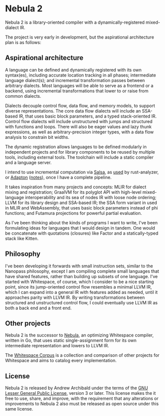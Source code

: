 # Nebula 2

Nebula 2 is a library-oriented compiler with a dynamically-registered
mixed-dialect IR.

The project is very early in development, but the aspirational architecture plan
is as follows:

## Aspirational architecture

A language can be defined and dynamically registered with its own syntax(es),
including accurate location tracking in all phases; intermediate language
dialect(s); and incremental transformation passes between arbitrary dialects.
Most languages will be able to serve as a frontend or a backend, using
incremental transformations that lower to or raise from common dialects.

Dialects decouple control flow, data flow, and memory models, to support diverse
representations. The core data flow dialects will include an SSA-based IR, that
uses basic block parameters, and a typed stack-oriented IR. Control flow
dialects will include unstructured with jumps and structured with functions and
loops. There will also be eager values and lazy thunk expressions, as well as
arbitrary-precision integer types, with a data flow analysis to constrain bit
widths.

The dynamic registration allows languages to be defined modularly in independent
projects and for library components to be reused by multiple tools, including
external tools. The toolchain will include a static compiler and a language
server.

I intend to use incremental computation via [Salsa](https://github.com/salsa-rs/salsa),
as [used](https://rustc-dev-guide.rust-lang.org/salsa.html) by rust-analyzer, or
[Adapton](https://github.com/Adapton/adapton.rust) ([notes](https://github.com/andrewarchi/compiler-notes/tree/main/adapton)),
once I have a complete pipeline.

It takes inspiration from many projects and concepts: MLIR for dialect mixing
and registration; GraalVM for its polyglot API with high-level mixed-language
interoperability and its sea of nodes IR with loose node ordering; LLVM for its
library design and SSA-based IR; the SSA form variant in used in MLIR and
WebAssembly, that uses basic block parameters instead of phi functions; and
Futamura projections for powerful partial evaluation.

As I've been thinking about the kinds of programs I want to write, I've been
formulating ideas for languages that I would design in tandem. One would be
concatenate with quotations (closures) like Factor and a statically-typed stack
like Kitten.

## Philosophy

I've been developing it forwards with small instruction sets, similar to the
Nanopass philosophy, except I am compiling complete small languages that have
shared features, rather than building up subsets of one language. I've started
with Whitespace, of course, which I consider to be a nice starting point, since
its jump-oriented control flow resembles a minimal LLVM IR, which I can expand
into a general IR with features added as needed, until it approaches parity with
LLVM IR. By writing transformations between structured and unstructured control
flow, I could eventually use LLVM IR as both a back end and a front end.

## Other projects

Nebula 2 is the successor to [Nebula](https://github.com/andrewarchi/nebula),
an optimizing Whitespace compiler, written in Go, that uses static
single-assignment form for its own intermediate representation and lowers to
LLVM IR.

The [Whitespace Corpus](https://github.com/wspace/corpus) is a collection and
comparison of other projects for Whitespace and aims to catalog every
implementation.

## License

Nebula 2 is released by Andrew Archibald under the terms of the
[GNU Lesser General Public License](https://www.gnu.org/licenses/lgpl-3.0.html),
version 3 or later. This license makes the it free to use, share, and improve,
with the requirement that any alterations or improvements to Nebula 2 also must
be released as open source under this same license.
